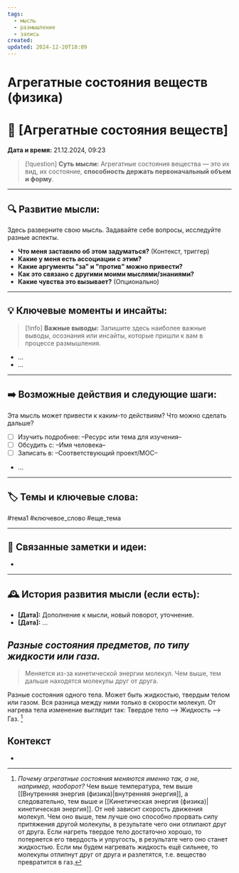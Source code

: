 ```yaml
---
tags:
  - мысль
  - размышление
  - запись
created: 
updated: 2024-12-20T18:09
---
```

# Агрегатные состояния веществ (физика)

# 💭  [Агрегатные состояния веществ]

**Дата и время:** 21.12.2024, 09:23

> [!question] **Суть мысли:**
> Агрегатные состояния вещества — это их вид, их состояние, **способность держать первоначальный объем и форму**.

---

## 🔍 Развитие мысли:

Здесь разверните свою мысль. Задавайте себе вопросы, исследуйте разные аспекты.

* **Что меня заставило об этом задуматься?** (Контекст, триггер)
* **Какие у меня есть ассоциации с этим?**
* **Какие аргументы "за" и "против" можно привести?**
* **Как это связано с другими моими мыслями/знаниями?** 
* **Какие чувства это вызывает?** (Опционально)

---

## 💡 Ключевые моменты и инсайты:

> [!info] **Важные выводы:**
> Запишите здесь наиболее важные выводы, осознания или инсайты, которые пришли к вам в процессе размышления.

- ...
- ...

---

## ➡️ Возможные действия и следующие шаги:

Эта мысль может привести к каким-то действиям? Что можно сделать дальше?

- [ ] Изучить подробнее: –Ресурс или тема для изучения–
- [ ] Обсудить с: –Имя человека–
- [ ] Записать в: –Соответствующий проект/MOC–
- ...

---

## 🏷️ Темы и ключевые слова:

#тема1 #ключевое_слово #еще_тема

---

## 🔄 Связанные заметки и идеи:

- 

---

## 🕰️ История развития мысли (если есть):

* **[Дата]:**  Дополнение к мысли, новый поворот, уточнение.
* **[Дата]:**  ...
## ***Разные состояния предметов, по типу жидкости или газа.***

>Меняется из-за кинетической энергии молекул. Чем выше, тем дальше находятся молекулы друг от друга.

Разные состояния одного тела. Может быть жидкостью, твердым телом или газом. Вся разница между ними только в скорости молекул.
От нагрева тела изменение выглядит так:
Твердое тело —> Жидкость —> Газ. [^1]

## Контекст
- 

[^1]: *Почему агрегатные состояния меняются именно так, а не, например, наоборот?*
Чем выше температура, тем выше [[Внутренняя энергия (физика)|внутренняя энергия]], а следовательно, тем выше и [[Кинетическая энергия (физика)|кинетическая энергия]]. От неё зависит скорость движения молекул. Чем оно выше, тем лучше оно способно прорвать силу притяжения другой молекулы, в результате чего они отлипают друг от друга. Если нагреть твердое тело достаточно хорошо, то потеряется его твердость и упругость, в результате чего оно станет жидкостью. Если мы будем нагревать жидкость ещё сильнее, то молекулы отлипнут друг от друга и разлетятся, т.е. вещество превратится в газ.